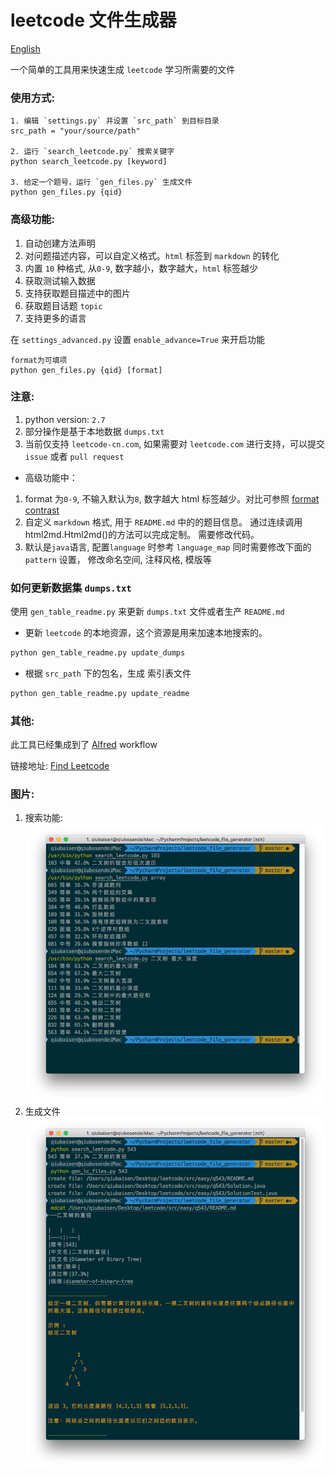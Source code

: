 # leetcode 文件生成器
[English](README.md)

一个简单的工具用来快速生成 `leetcode` 学习所需要的文件

### 使用方式:
```
1. 编辑 `settings.py` 并设置 `src_path` 到目标目录
src_path = "your/source/path"

2. 运行 `search_leetcode.py` 搜索关键字
python search_leetcode.py [keyword]

3. 给定一个题号，运行 `gen_files.py` 生成文件
python gen_files.py {qid}
``` 

### 高级功能:
1. 自动创建方法声明
2. 对问题描述内容，可以自定义格式。`html` 标签到 `markdown` 的转化
3. 内置 `10` 种格式, 从`0-9`, 数字越小，数字越大，`html` 标签越少
4. 获取测试输入数据
5. 支持获取题目描述中的图片
6. 获取题目话题 `topic`
7. 支持更多的语言

在 `settings_advanced.py` 设置 `enable_advance=True` 来开启功能
```
format为可填项
python gen_files.py {qid} [format]
```
### 注意:
1. python version: `2.7`
2. 部分操作是基于本地数据 `dumps.txt`
3. 当前仅支持 `leetcode-cn.com`, 如果需要对 `leetcode.com` 进行支持，可以提交 `issue` 或者 `pull request`
* 高级功能中：
1. format 为`0-9`, 不输入默认为`8`, 数字越大 html 标签越少。对比可参照 [format contrast](Formats.md)
2. 自定义 `markdown` 格式, 用于 `README.md` 中的的题目信息。
通过连续调用 html2md.Html2md()的方法可以完成定制。
需要修改代码。
3. 默认是`java`语言, 配置`language` 时参考 `language_map` 同时需要修改下面的`pattern` 设置，
修改命名空间, 注释风格, 模版等


### 如何更新数据集 `dumps.txt`
使用 `gen_table_readme.py` 来更新 `dumps.txt` 文件或者生产 `README.md`

* 更新 `leetcode` 的本地资源，这个资源是用来加速本地搜索的。
```bash
python gen_table_readme.py update_dumps
```
* 根据 `src_path` 下的包名，生成 索引表文件
```bash
python gen_table_readme.py update_readme
```

### 其他:
此工具已经集成到了 [Alfred](https://www.alfredapp.com) workflow

链接地址: [Find Leetcode](https://github.com/qbosen/Alfred-WorkFlow/tree/master/FindLeetCode)

### 图片:
1. 搜索功能:
![](pic/search.png)
2. 生成文件
![](pic/gen_file.png)
